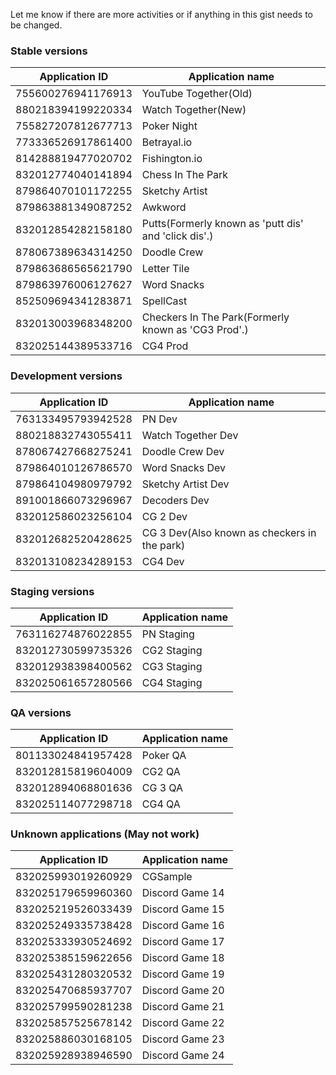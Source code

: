 Let me know if there are more activities or if anything in this gist needs to be changed.

### Stable versions
| Application ID | Application name |
| --- | --- |
| 755600276941176913 | YouTube Together(Old) |
| 880218394199220334 | Watch Together(New) |
| 755827207812677713 | Poker Night |
| 773336526917861400 | Betrayal.io |
| 814288819477020702 | Fishington.io |
| 832012774040141894 | Chess In The Park |
| 879864070101172255 | Sketchy Artist |
| 879863881349087252 | Awkword |
| 832012854282158180 | Putts(Formerly known as 'putt dis' and 'click dis'.) |
| 878067389634314250 | Doodle Crew |
| 879863686565621790 | Letter Tile |
| 879863976006127627 | Word Snacks |
| 852509694341283871 | SpellCast |
| 832013003968348200 | Checkers In The Park(Formerly known as 'CG3 Prod'.) |
| 832025144389533716 | CG4 Prod |

### Development versions
| Application ID | Application name |
| --- | --- |
| 763133495793942528 | PN Dev |
| 880218832743055411 | Watch Together Dev |
| 878067427668275241 | Doodle Crew Dev |
| 879864010126786570 | Word Snacks Dev |
| 879864104980979792 | Sketchy Artist Dev |
| 891001866073296967 | Decoders Dev |
| 832012586023256104 | CG 2 Dev |
| 832012682520428625 | CG 3 Dev(Also known as checkers in the park) |
| 832013108234289153 | CG4 Dev |
### Staging versions
| Application ID | Application name |
| --- | --- |
| 763116274876022855 | PN Staging |
| 832012730599735326 | CG2 Staging |
| 832012938398400562 | CG3 Staging |
| 832025061657280566 | CG4 Staging |

### QA versions
| Application ID | Application name |
| --- | --- |
| 801133024841957428 | Poker QA |
| 832012815819604009 | CG2 QA |
| 832012894068801636 | CG 3 QA |
| 832025114077298718 | CG4 QA |

### Unknown applications (May not work)
| Application ID | Application name |
| --- | --- |
| 832025993019260929 | CGSample |
| 832025179659960360 | Discord Game 14 |
| 832025219526033439 | Discord Game 15 |
| 832025249335738428 | Discord Game 16 |
| 832025333930524692 | Discord Game 17 |
| 832025385159622656 | Discord Game 18 |
| 832025431280320532 | Discord Game 19 |
| 832025470685937707 | Discord Game 20 |
| 832025799590281238 | Discord Game 21 |
| 832025857525678142 | Discord Game 22 |
| 832025886030168105 | Discord Game 23 |
| 832025928938946590 | Discord Game 24 |